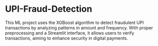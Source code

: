 # UPI-Fraud-Detection
This ML project uses the XGBoost algorithm to detect fraudulent UPI transactions by analyzing patterns in amount and frequency. With proper preprocessing and a Streamlit interface, it allows users to verify transactions, aiming to enhance security in digital payments. 

